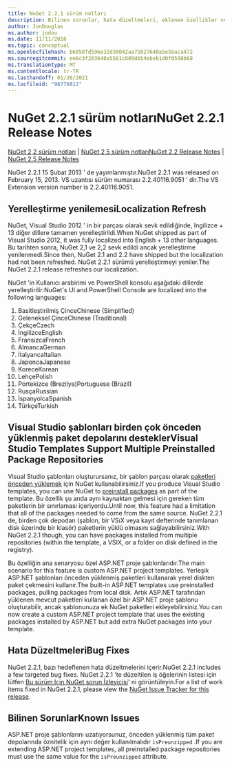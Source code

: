 ```yaml
---
title: NuGet 2.2.1 sürüm notları
description: Bilinen sorunlar, hata düzeltmeleri, eklenen özellikler ve CCR 'ler dahil olmak üzere NuGet 2.2.1 için sürüm notları.
author: JonDouglas
ms.author: jodou
ms.date: 11/11/2016
ms.topic: conceptual
ms.openlocfilehash: b6058fd596e32d38042aa75027640a5e5baca472
ms.sourcegitcommit: ee6c3f203648a5561c809db54ebeb1d0f0598b68
ms.translationtype: MT
ms.contentlocale: tr-TR
ms.lasthandoff: 01/26/2021
ms.locfileid: "98776812"
---
```

# <a name="nuget-221-release-notes"></a><span data-ttu-id="9e506-103">NuGet 2.2.1 sürüm notları</span><span class="sxs-lookup"><span data-stu-id="9e506-103">NuGet 2.2.1 Release Notes</span></span>

<span data-ttu-id="9e506-104">[NuGet 2,2 sürüm notları](../release-notes/nuget-2.2.md)  |  [NuGet 2,5 sürüm notları](../release-notes/nuget-2.5.md)</span><span class="sxs-lookup"><span data-stu-id="9e506-104">[NuGet 2.2 Release Notes](../release-notes/nuget-2.2.md) | [NuGet 2.5 Release Notes](../release-notes/nuget-2.5.md)</span></span>

<span data-ttu-id="9e506-105">NuGet 2.2.1 15 Şubat 2013 ' de yayımlanmıştır.</span><span class="sxs-lookup"><span data-stu-id="9e506-105">NuGet 2.2.1 was released on February 15, 2013.</span></span>  <span data-ttu-id="9e506-106">VS uzantısı sürüm numarası 2.2.40116.9051 ' dir.</span><span class="sxs-lookup"><span data-stu-id="9e506-106">The VS Extension version number is 2.2.40116.9051.</span></span>

## <a name="localization-refresh"></a><span data-ttu-id="9e506-107">Yerelleştirme yenilemesi</span><span class="sxs-lookup"><span data-stu-id="9e506-107">Localization Refresh</span></span>
<span data-ttu-id="9e506-108">NuGet, Visual Studio 2012 ' in bir parçası olarak sevk edildiğinde, Ingilizce + 13 diğer dillere tamamen yerelleştirildi.</span><span class="sxs-lookup"><span data-stu-id="9e506-108">When NuGet shipped as part of Visual Studio 2012, it was fully localized into English + 13 other languages.</span></span>  <span data-ttu-id="9e506-109">Bu tarihten sonra, NuGet 2,1 ve 2,2 sevk edildi ancak yerelleştirme yenilenmedi.</span><span class="sxs-lookup"><span data-stu-id="9e506-109">Since then, NuGet 2.1 and 2.2 have shipped but the localization had not been refreshed.</span></span>  <span data-ttu-id="9e506-110">NuGet 2.2.1 sürümü yerelleştirmeyi yeniler.</span><span class="sxs-lookup"><span data-stu-id="9e506-110">The NuGet 2.2.1 release refreshes our localization.</span></span>

<span data-ttu-id="9e506-111">NuGet 'in Kullanıcı arabirimi ve PowerShell konsolu aşağıdaki dillerde yerelleştirilir:</span><span class="sxs-lookup"><span data-stu-id="9e506-111">NuGet's UI and PowerShell Console are localized into the following languages:</span></span>

1. <span data-ttu-id="9e506-112">Basitleştirilmiş Çince</span><span class="sxs-lookup"><span data-stu-id="9e506-112">Chinese (Simplified)</span></span>
1. <span data-ttu-id="9e506-113">Geleneksel Çince</span><span class="sxs-lookup"><span data-stu-id="9e506-113">Chinese (Traditional)</span></span>
1. <span data-ttu-id="9e506-114">Çekçe</span><span class="sxs-lookup"><span data-stu-id="9e506-114">Czech</span></span>
1. <span data-ttu-id="9e506-115">İngilizce</span><span class="sxs-lookup"><span data-stu-id="9e506-115">English</span></span>
1. <span data-ttu-id="9e506-116">Fransızca</span><span class="sxs-lookup"><span data-stu-id="9e506-116">French</span></span>
1. <span data-ttu-id="9e506-117">Almanca</span><span class="sxs-lookup"><span data-stu-id="9e506-117">German</span></span>
1. <span data-ttu-id="9e506-118">İtalyanca</span><span class="sxs-lookup"><span data-stu-id="9e506-118">Italian</span></span>
1. <span data-ttu-id="9e506-119">Japonca</span><span class="sxs-lookup"><span data-stu-id="9e506-119">Japanese</span></span>
1. <span data-ttu-id="9e506-120">Korece</span><span class="sxs-lookup"><span data-stu-id="9e506-120">Korean</span></span>
1. <span data-ttu-id="9e506-121">Lehçe</span><span class="sxs-lookup"><span data-stu-id="9e506-121">Polish</span></span>
1. <span data-ttu-id="9e506-122">Portekizce (Brezilya)</span><span class="sxs-lookup"><span data-stu-id="9e506-122">Portuguese (Brazil)</span></span>
1. <span data-ttu-id="9e506-123">Rusça</span><span class="sxs-lookup"><span data-stu-id="9e506-123">Russian</span></span>
1. <span data-ttu-id="9e506-124">İspanyolca</span><span class="sxs-lookup"><span data-stu-id="9e506-124">Spanish</span></span>
1. <span data-ttu-id="9e506-125">Türkçe</span><span class="sxs-lookup"><span data-stu-id="9e506-125">Turkish</span></span>

## <a name="visual-studio-templates-support-multiple-preinstalled-package-repositories"></a><span data-ttu-id="9e506-126">Visual Studio şablonları birden çok önceden yüklenmiş paket depolarını destekler</span><span class="sxs-lookup"><span data-stu-id="9e506-126">Visual Studio Templates Support Multiple Preinstalled Package Repositories</span></span>
<span data-ttu-id="9e506-127">Visual Studio şablonları oluşturursanız, bir şablon parçası olarak [paketleri önceden yüklemek](../visual-studio-extensibility/visual-studio-templates.md) için NuGet kullanabilirsiniz.</span><span class="sxs-lookup"><span data-stu-id="9e506-127">If you produce Visual Studio templates, you can use NuGet to [preinstall packages](../visual-studio-extensibility/visual-studio-templates.md) as part of the template.</span></span>  <span data-ttu-id="9e506-128">Bu özellik şu anda aynı kaynaktan gelmesi için gereken tüm paketlerin bir sınırlaması içeriyordu.</span><span class="sxs-lookup"><span data-stu-id="9e506-128">Until now, this feature had a limitation that all of the packages needed to come from the same source.</span></span>  <span data-ttu-id="9e506-129">NuGet 2.2.1 de, birden çok depodan (şablon, bir VSıX veya kayıt defterinde tanımlanan disk üzerinde bir klasör) paketlerin yüklü olmasını sağlayabilirsiniz.</span><span class="sxs-lookup"><span data-stu-id="9e506-129">With NuGet 2.2.1 though, you can have packages installed from multiple repositories (within the template, a VSIX, or a folder on disk defined in the registry).</span></span>

<span data-ttu-id="9e506-130">Bu özelliğin ana senaryosu özel ASP.NET proje şablonlarıdır.</span><span class="sxs-lookup"><span data-stu-id="9e506-130">The main scenario for this feature is custom ASP.NET project templates.</span></span>  <span data-ttu-id="9e506-131">Yerleşik ASP.NET şablonları önceden yüklenmiş paketleri kullanarak yerel diskten paket çekmesini kullanır.</span><span class="sxs-lookup"><span data-stu-id="9e506-131">The built-in ASP.NET templates use preinstalled packages, pulling packages from local disk.</span></span>  <span data-ttu-id="9e506-132">Artık ASP.NET tarafından yüklenen mevcut paketleri kullanan özel bir ASP.NET proje şablonu oluşturabilir, ancak şablonunuza ek NuGet paketleri ekleyebilirsiniz.</span><span class="sxs-lookup"><span data-stu-id="9e506-132">You can now create a custom ASP.NET project template that uses the existing packages installed by ASP.NET but add extra NuGet packages into your template.</span></span>

## <a name="bug-fixes"></a><span data-ttu-id="9e506-133">Hata Düzeltmeleri</span><span class="sxs-lookup"><span data-stu-id="9e506-133">Bug Fixes</span></span>
<span data-ttu-id="9e506-134">NuGet 2.2.1, bazı hedeflenen hata düzeltmelerini içerir.</span><span class="sxs-lookup"><span data-stu-id="9e506-134">NuGet 2.2.1 includes a few targeted bug fixes.</span></span> <span data-ttu-id="9e506-135">NuGet 2.2.1 'te düzeltilen iş öğelerinin listesi için lütfen [Bu sürüm Için NuGet sorun İzleyicisi](http://nuget.codeplex.com/workitem/list/advanced?keyword=&status=Closed&type=All&priority=All&release=NuGet%202.2.1&assignedTo=All&component=All&sortField=LastUpdatedDate&sortDirection=Descending&page=0)' ni görüntüleyin.</span><span class="sxs-lookup"><span data-stu-id="9e506-135">For a list of work items fixed in NuGet 2.2.1, please view the [NuGet Issue Tracker for this release](http://nuget.codeplex.com/workitem/list/advanced?keyword=&status=Closed&type=All&priority=All&release=NuGet%202.2.1&assignedTo=All&component=All&sortField=LastUpdatedDate&sortDirection=Descending&page=0).</span></span>


## <a name="known-issues"></a><span data-ttu-id="9e506-136">Bilinen Sorunlar</span><span class="sxs-lookup"><span data-stu-id="9e506-136">Known Issues</span></span>

<span data-ttu-id="9e506-137">ASP.NET proje şablonlarını uzatıyorsunuz, önceden yüklenmiş tüm paket depolarında öznitelik için aynı değer kullanılmalıdır `isPreunzipped` .</span><span class="sxs-lookup"><span data-stu-id="9e506-137">If you are extending ASP.NET project templates, all preinstalled package repositories must use the same value for the `isPreunzipped` attribute.</span></span>
